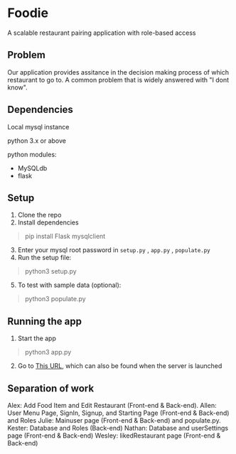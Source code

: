 # Foodie
A scalable restaurant pairing application with role-based access 

## Problem
Our application provides assitance in the decision making process of which restaurant to go to. A common problem that is widely answered with "I dont know".

## Dependencies
Local mysql instance

python 3.x or above

python modules:
- MySQLdb
- flask

## Setup
1. Clone the repo
2. Install dependencies
> pip install Flask mysqlclient
3. Enter your mysql root 
password in `setup.py` , `app.py` , `populate.py`
4. Run the setup file:
> python3 setup.py
5. To test with sample data (optional):
> python3 populate.py

## Running the app
1. Start the app
> python3 app.py
2. Go to [This URL][localhostURL], which can also be found when the server is launched

[localhostURL]: http://127.0.0.1:5000/

## Separation of work

Alex: Add Food Item and Edit Restaurant (Front-end & Back-end).
Allen: User Menu Page, SignIn, Signup, and Starting Page (Front-end & Back-end) and Roles
Julie: Mainuser page (Front-end & Back-end) and populate.py. 
Kester: Database and Roles (Back-end)
Nathan: Database and userSettings page (Front-end & Back-end)
Wesley: likedRestaurant page (Front-end & Back-end)